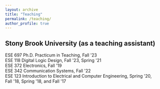 ```yaml
---
layout: archive
title: "Teaching"
permalink: /teaching/
author_profile: true
---
```



<head>
    <meta charset="UTF-8">
    <title>Aligned Text</title>
    <style>
        ul {
            list-style-type: none;
            padding: 0;
        }
        li {
            display: flex;
            align-items: center;
        }
        .season {
            margin-right: 10px;
            width: 120px; /* Adjust this value based on your specific needs */
            text-align: right;
            color: blue; /* To make the text blue as in the previous example */
            font-weight: bold; /* To make the text bold as in the previous example */
        }
    </style>
</head>
<body>

<h2>Stony Brook University (as a teaching assistant)</h2>

<ul>
    <li> ESE 697 Ph.D. Practicum in Teaching, Fall '23 </li>
    <li> ESE 118 Digital Logic Design, Fall '23, Spring '21</li>
    <li> ESE 372 Electronics, Fall '19 </li>
    <li> ESE 342 Communication Systems, Fall '22</li>
    <li> ESE 123 Introduction to Electrical and Computer Engineering, Spring '20, Fall '18, Spring '18, and Fall '17</li>

</ul>

</body>
